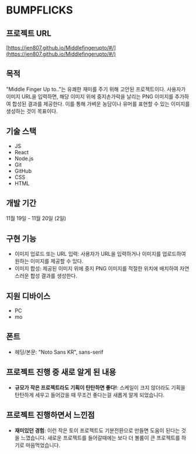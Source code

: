 # BUMPFLICKS

## 프로젝트 URL

[https://jen807.github.io/Middlefingerupto/#/](https://jen807.github.io/Middlefingerupto/#/)

## 목적

"Middle Finger Up to.."는 유쾌한 재미를 주기 위해 고안된 프로젝트이다. 사용자가 이미지 URL을 입력하면,
해당 이미지 위에 중지손가락을 날리는 PNG 이미지를 추가하여 합성된 결과를 제공한다.
이를 통해 가벼운 농담이나 유머를 표현할 수 있는 이미지를 생성하는 것이 목표이다.

## 기술 스택

- JS
- React
- Node.js
- Git
- GitHub
- CSS
- HTML

## 개발 기간

11월 19일 - 11월 20일 (2일)

## 구현 기능

- 이미지 업로드 또는 URL 입력: 사용자가 URL을 입력하거나 이미지를 업로드하여 원하는 이미지를 제공할 수 있다.
- 이미지 합성: 제공된 이미지 위에 중지 PNG 이미지를 적절한 위치에 배치하여 자연스러운 합성 결과를 생성한다.

## 지원 디바이스

- PC
- mo

## 폰트

- 헤딩/본문: "Noto Sans KR", sans-serif

## 프로젝트 진행 중 새로 알게 된 내용

- **규모가 작은 프로젝트라도 기획이 탄탄하면 좋다!**: 스케일이 크지 않더라도 기획을 탄탄하게 세우고 들어갔을 때 무조건 좋다는걸 새롭게 알게 되었습니다.

## 프로젝트 진행하면서 느낀점

- **재미있던 경험**: 이런 작은 토이 프로젝트도 기분전환으로 만들면 도움이 된다는 것을 느꼈습니다. 새로운 프로젝트를 들어갈때에는 보다 더 볼륨이 큰 프로젝트를 하기로 마음먹었습니다.
